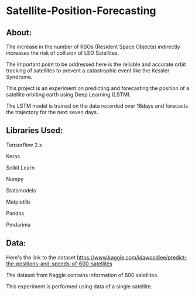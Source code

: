 # Satellite-Position-Forecasting

## About:
The increase in the number of RSOs (Resident Space Objects) indirectly increases the risk of collision of LEO Satellites.

The important point to be addressed here is the reliable and accurate orbit tracking of satellites to prevent a catastrophic event like the Kessler Syndrome.

This project is an experiment on predicting and forecasting the position of a satellite orbiting earth using Deep Learning (LSTM).

The LSTM model is trained on the data recorded over 18days and forecasts the trajectory for the next seven days.

## Libraries Used:
Tensorflow 2.x

Keras

Scikit Learn

Numpy

Statsmodels

Matplotlib

Pandas

Pmdarima

## Data:
Here's the link to the dataset https://www.kaggle.com/idawoodjee/predict-the-positions-and-speeds-of-600-satellites

The dataset from Kaggle contains information of 600 satellites.

This experiment is performed using data of a single satellite.
